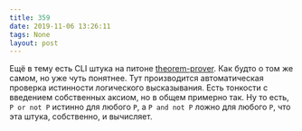 ```yaml
---
title: 359
date: 2019-11-06 13:26:11
tags: None
layout: post
---
```


Ещё в тему есть CLI штука на питоне [theorem-prover](https://github.com/stepchowfun/theorem-prover). Как будто о том же самом, но уже чуть понятнее. Тут производится автоматическая проверка истинности логического высказывания. Есть тонкости с введением собственных аксиом, но в общем примерно так. Ну то есть, `P or not P` истинно для любого `P`, а `P and not P` ложно для любого `P`, что эта штука, собственно, и вычисляет.

